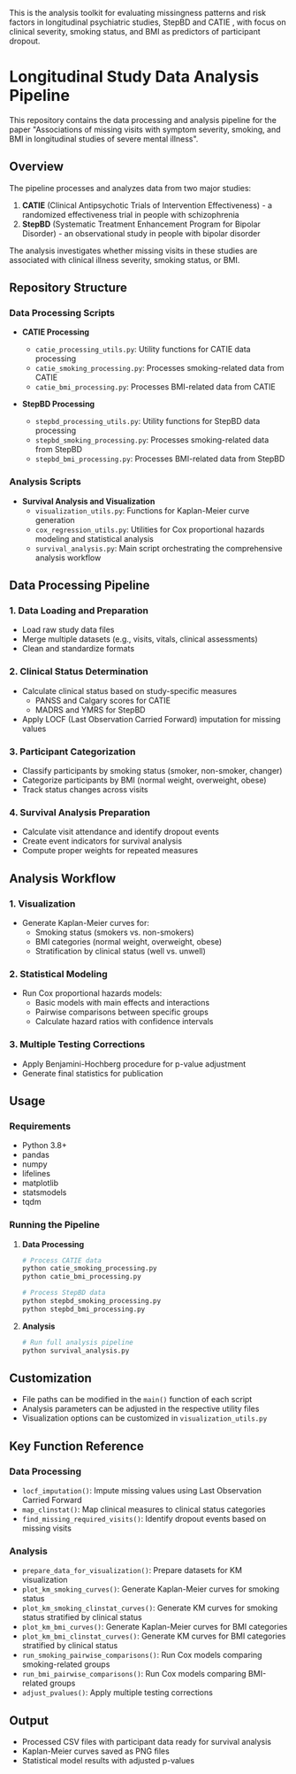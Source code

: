 This is the analysis toolkit for evaluating missingness patterns and risk factors in longitudinal psychiatric studies, StepBD and CATIE , with focus on clinical severity, smoking status, and BMI as predictors of participant dropout.

# Longitudinal Study Data Analysis Pipeline
This repository contains the data processing and analysis pipeline for the paper "Associations of missing visits with symptom severity, smoking, and BMI in longitudinal studies of severe mental illness".

## Overview

The pipeline processes and analyzes data from two major studies:
1. **CATIE** (Clinical Antipsychotic Trials of Intervention Effectiveness) - a randomized effectiveness trial in people with schizophrenia
2. **StepBD** (Systematic Treatment Enhancement Program for Bipolar Disorder) - an observational study in people with bipolar disorder

The analysis investigates whether missing visits in these studies are associated with clinical illness severity, smoking status, or BMI.

## Repository Structure

### Data Processing Scripts

- **CATIE Processing**
  - `catie_processing_utils.py`: Utility functions for CATIE data processing
  - `catie_smoking_processing.py`: Processes smoking-related data from CATIE
  - `catie_bmi_processing.py`: Processes BMI-related data from CATIE

- **StepBD Processing**
  - `stepbd_processing_utils.py`: Utility functions for StepBD data processing
  - `stepbd_smoking_processing.py`: Processes smoking-related data from StepBD
  - `stepbd_bmi_processing.py`: Processes BMI-related data from StepBD

### Analysis Scripts

- **Survival Analysis and Visualization**
  - `visualization_utils.py`: Functions for Kaplan-Meier curve generation
  - `cox_regression_utils.py`: Utilities for Cox proportional hazards modeling and statistical analysis
  - `survival_analysis.py`: Main script orchestrating the comprehensive analysis workflow

## Data Processing Pipeline

### 1. Data Loading and Preparation
- Load raw study data files
- Merge multiple datasets (e.g., visits, vitals, clinical assessments)
- Clean and standardize formats

### 2. Clinical Status Determination
- Calculate clinical status based on study-specific measures
  - PANSS and Calgary scores for CATIE
  - MADRS and YMRS for StepBD
- Apply LOCF (Last Observation Carried Forward) imputation for missing values

### 3. Participant Categorization
- Classify participants by smoking status (smoker, non-smoker, changer)
- Categorize participants by BMI (normal weight, overweight, obese)
- Track status changes across visits

### 4. Survival Analysis Preparation
- Calculate visit attendance and identify dropout events
- Create event indicators for survival analysis
- Compute proper weights for repeated measures

## Analysis Workflow

### 1. Visualization
- Generate Kaplan-Meier curves for:
  - Smoking status (smokers vs. non-smokers)
  - BMI categories (normal weight, overweight, obese)
  - Stratification by clinical status (well vs. unwell)

### 2. Statistical Modeling
- Run Cox proportional hazards models:
  - Basic models with main effects and interactions
  - Pairwise comparisons between specific groups
  - Calculate hazard ratios with confidence intervals

### 3. Multiple Testing Corrections
- Apply Benjamini-Hochberg procedure for p-value adjustment
- Generate final statistics for publication

## Usage

### Requirements
- Python 3.8+
- pandas
- numpy
- lifelines
- matplotlib
- statsmodels
- tqdm

### Running the Pipeline

1. **Data Processing**
   ```bash
   # Process CATIE data
   python catie_smoking_processing.py
   python catie_bmi_processing.py
   
   # Process StepBD data
   python stepbd_smoking_processing.py
   python stepbd_bmi_processing.py
   ```

2. **Analysis**
   ```bash
   # Run full analysis pipeline
   python survival_analysis.py
   ```

## Customization

- File paths can be modified in the `main()` function of each script
- Analysis parameters can be adjusted in the respective utility files
- Visualization options can be customized in `visualization_utils.py`

## Key Function Reference

### Data Processing
- `locf_imputation()`: Impute missing values using Last Observation Carried Forward
- `map_clinstat()`: Map clinical measures to clinical status categories
- `find_missing_required_visits()`: Identify dropout events based on missing visits

### Analysis
- `prepare_data_for_visualization()`: Prepare datasets for KM visualization
- `plot_km_smoking_curves()`: Generate Kaplan-Meier curves for smoking status
- `plot_km_smoking_clinstat_curves()`: Generate KM curves for smoking status stratified by clinical status
- `plot_km_bmi_curves()`: Generate Kaplan-Meier curves for BMI categories
- `plot_km_bmi_clinstat_curves()`: Generate KM curves for BMI categories stratified by clinical status
- `run_smoking_pairwise_comparisons()`: Run Cox models comparing smoking-related groups
- `run_bmi_pairwise_comparisons()`: Run Cox models comparing BMI-related groups
- `adjust_pvalues()`: Apply multiple testing corrections

## Output

- Processed CSV files with participant data ready for survival analysis
- Kaplan-Meier curves saved as PNG files
- Statistical model results with adjusted p-values


